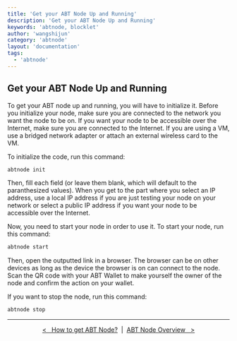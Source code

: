 ```yaml
---
title: 'Get your ABT Node Up and Running'
description: 'Get your ABT Node Up and Running'
keywords: 'abtnode, blocklet'
author: 'wangshijun'
category: 'abtnode'
layout: 'documentation'
tags:
  - 'abtnode'
---
```


## Get your ABT Node Up and Running

To get your ABT node up and running, you will have to initialize it. Before you initialize your node, make sure you are connected to the network you want the node to be on. If you want your node to be accessible over the Internet, make sure you are connected to the Internet. If you are using a VM, use a bridged network adapter or attach an external wireless card to the VM.

To initialize the code, run this command:

```bash
abtnode init
```

Then, fill each field (or leave them blank, which will default to the paranthesized values). When you get to the part where you select an IP address, use a local IP address if you are just testing your node on your network or select a public IP address if you want your node to be accessible over the Internet.

Now, you need to start your node in order to use it. To start your node, run this command:

```bash
abtnode start
```

Then, open the outputted link in a browser. The browser can be on other devices as long as the device the browser is on can connect to the node. Scan the QR code with your ABT Wallet to make yourself the owner of the node and confirm the action on your wallet.

If you want to stop the node, run this command:

```bash
abtnode stop
```

---

<p align="center" markdown="1">
  <a href="../how-to-get-abtnode">&lt;&nbsp;&nbsp;&nbsp;How to get ABT Node?</a>
  &nbsp;|&nbsp;
  <a href="../abtnode-overview">ABT Node Overview&nbsp;&nbsp;&nbsp;&gt;</a>
</p>
